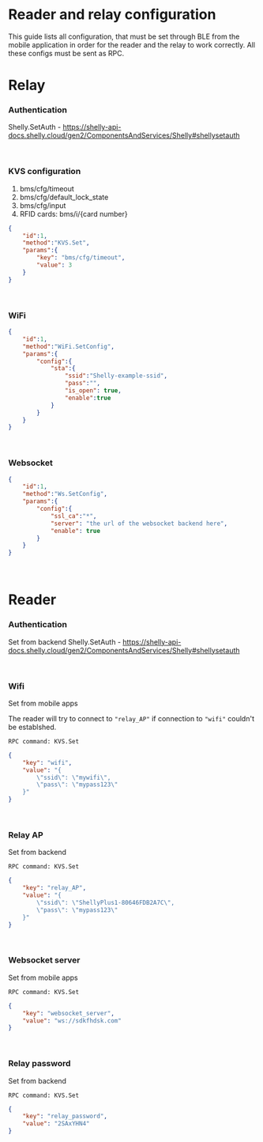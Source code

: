 # Reader and relay configuration
This guide lists all configuration, that must be set through BLE from the mobile application in order for the reader and the relay to work correctly. All these configs must be sent as RPC.


# Relay

### Authentication
Shelly.SetAuth - https://shelly-api-docs.shelly.cloud/gen2/ComponentsAndServices/Shelly#shellysetauth

&nbsp;
### KVS configuration
1. bms/cfg/timeout
2. bms/cfg/default_lock_state
3. bms/cfg/input
4. RFID cards: bms/i/{card number}
```json
{
    "id":1,
    "method":"KVS.Set",
    "params":{
        "key": "bms/cfg/timeout",
        "value": 3
    }
}
```

&nbsp;
### WiFi
```json
{
    "id":1,
    "method":"WiFi.SetConfig",
    "params":{
        "config":{
            "sta":{
                "ssid":"Shelly-example-ssid",
                "pass":"",
                "is_open": true,
                "enable":true
            }
        }
    }
}
```

&nbsp;
### Websocket
```json
{
    "id":1,
    "method":"Ws.SetConfig",
    "params":{
        "config":{
            "ssl_ca":"*",
            "server": "the url of the websocket backend here",
            "enable": true
        }
    }
}
```

&nbsp;
# Reader



### Authentication
Set from backend
Shelly.SetAuth - https://shelly-api-docs.shelly.cloud/gen2/ComponentsAndServices/Shelly#shellysetauth

&nbsp;
### Wifi
Set from mobile apps

The reader will try to connect to `"relay_AP"` if connection to `"wifi"` couldn't be establshed.

```
RPC command: KVS.Set
```
```json
{
    "key": "wifi",
    "value": "{
        \"ssid\": \"mywifi\",
        \"pass\": \"mypass123\"
    }"
}
```

&nbsp;
### Relay AP
Set from backend

```
RPC command: KVS.Set
```
```json
{
    "key": "relay_AP",
    "value": "{
        \"ssid\": \"ShellyPlus1-80646FDB2A7C\",
        \"pass\": \"mypass123\"
    }"
}
```

&nbsp;
### Websocket server
Set from mobile apps

```
RPC command: KVS.Set
```
```json
{
    "key": "websocket_server",
    "value": "ws://sdkfhdsk.com"
}
```

&nbsp;
### Relay password
Set from backend

```
RPC command: KVS.Set
```
```json
{
    "key": "relay_password",
    "value": "2SAxYHN4"
}
```
